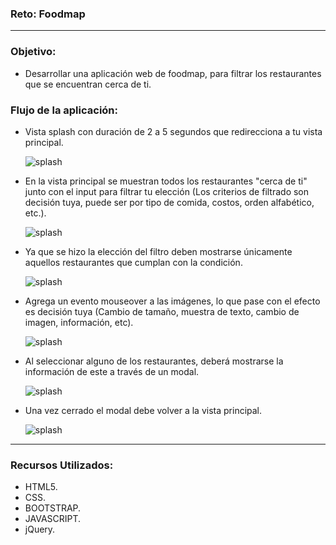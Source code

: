### Reto: Foodmap
***

###  Objetivo:

*   Desarrollar una aplicación web de foodmap, para filtrar los restaurantes que se encuentran cerca de ti.


### Flujo de la aplicación:

* Vista splash con duración de 2 a 5 segundos que redirecciona a tu vista principal.

    ![splash](assets/docs/splash.jpg "splash")

* En la vista principal se muestran todos los restaurantes "cerca de ti" junto con el input para filtrar tu elección (Los criterios de filtrado son decisión tuya, puede ser por tipo de comida, costos, orden alfabético, etc.).

    ![splash](assets/docs/2.jpg "splash")

* Ya que se hizo la elección del filtro deben mostrarse únicamente aquellos restaurantes que cumplan con la condición.

    ![splash](assets/docs/3.jpg "splash")

* Agrega un evento mouseover a las imágenes, lo que pase con el efecto es decisión tuya (Cambio de tamaño, muestra de texto, cambio de imagen, información, etc).

    ![splash](assets/docs/4.jpg "splash")

* Al seleccionar alguno de los restaurantes, deberá mostrarse la información de este a través de un modal.

    ![splash](assets/docs/5.jpg "splash")

* Una vez cerrado el modal debe volver a la vista principal.

    ![splash](assets/docs/6.jpg "splash")

***

###  Recursos Utilizados:

* HTML5.
* CSS.
* BOOTSTRAP.
* JAVASCRIPT.
* jQuery.
